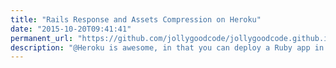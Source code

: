 ```yaml
---
title: "Rails Response and Assets Compression on Heroku"
date: "2015-10-20T09:41:41"
permanent_url: "https://github.com/jollygoodcode/jollygoodcode.github.io/issues/7"
description: "@Heroku is awesome, in that you can deploy a Ruby app in less than 5 minutes up into the internet. However, in exchange for that convenience, we are not able to configure web server settings easily (unless you launch your own Nginx buildpack, for example)."
---
```

